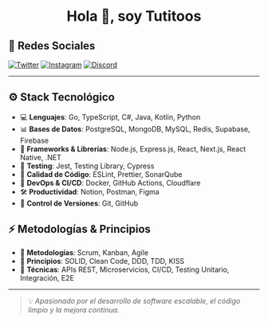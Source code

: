 <h1 align="center">Hola 👋, soy Tutitoos</h1>

## 📨 Redes Sociales

[![Twitter](https://skillicons.dev/icons?i=twitter)](https://twitter.com/intent/follow?screen_name=tutitoos)
[![Instagram](https://skillicons.dev/icons?i=instagram)](https://www.instagram.com/tutitoos_00)
[![Discord](https://skillicons.dev/icons?i=discord)](https://discord.com/users/397453373479190538)

---

## ⚙️ Stack Tecnológico

- 💻 **Lenguajes**: Go, TypeScript, C#, Java, Kotlin, Python  
- 📊 **Bases de Datos**: PostgreSQL, MongoDB, MySQL, Redis, Supabase, Firebase  
- 🧩 **Frameworks & Librerías**: Node.js, Express.js, React, Next.js, React Native, .NET  
- 🧪 **Testing**: Jest, Testing Library, Cypress  
- 🧹 **Calidad de Código**: ESLint, Prettier, SonarQube  
- 🚀 **DevOps & CI/CD**: Docker, GitHub Actions, Cloudflare  
- 🛠️ **Productividad**: Notion, Postman, Figma  
- 🔄 **Control de Versiones**: Git, GitHub  

## ⚡ Metodologías & Principios

- 🔄 **Metodologías**: Scrum, Kanban, Agile  
- 🎯 **Principios**: SOLID, Clean Code, DDD, TDD, KISS  
- 🧱 **Técnicas**: APIs REST, Microservicios, CI/CD, Testing Unitario, Integración, E2E  

---

> 💡 *Apasionado por el desarrollo de software escalable, el código limpio y la mejora continua.*  

